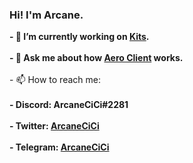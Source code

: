 ### Hi! I'm Arcane.
<strong>
- 🔭 I’m currently working on <a href="https://github.com/KitsRIP">Kits</a>.
<br>
<br>
- 💬 Ask me about how <a href="https://github.com/AeroClient">Aero Client</a> works.
<br>
<br>
</strong>
- 📫 How to reach me:
<strong>
<br>
<br>
- Discord: ArcaneCiCi#2281
<br>
<br>
- Twitter: <a href="https://twitter.com/ArcaneCiCi">ArcaneCiCi</a>
<br>
<br>
- Telegram: <a href="https://t.me/ArcaneCiCi">ArcaneCiCi</a>
</strong>
